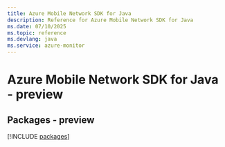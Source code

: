 ```yaml
---
title: Azure Mobile Network SDK for Java
description: Reference for Azure Mobile Network SDK for Java
ms.date: 07/10/2025
ms.topic: reference
ms.devlang: java
ms.service: azure-monitor
---
```

# Azure Mobile Network SDK for Java - preview
## Packages - preview
[!INCLUDE [packages](mobile-network-index.md)]